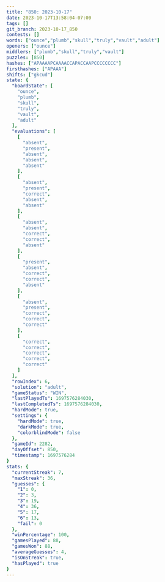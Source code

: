 ```yaml
---
title: "850: 2023-10-17"
date: 2023-10-17T13:58:04-07:00
tags: []
git_branch: 2023-10-17_850
contests: []
words: ["ounce","plumb","skull","truly","vault","adult"]
openers: ["ounce"]
middlers: ["plumb","skull","truly","vault"]
puzzles: [850]
hashes: ["APAAAAPCAAAACCAPACCAAPCCCCCCCC"]
firsthashes: ["APAAA"]
shifts: ["gkcud"]
state: {
  "boardState": [
    "ounce",
    "plumb",
    "skull",
    "truly",
    "vault",
    "adult"
  ],
  "evaluations": [
    [
      "absent",
      "present",
      "absent",
      "absent",
      "absent"
    ],
    [
      "absent",
      "present",
      "correct",
      "absent",
      "absent"
    ],
    [
      "absent",
      "absent",
      "correct",
      "correct",
      "absent"
    ],
    [
      "present",
      "absent",
      "correct",
      "correct",
      "absent"
    ],
    [
      "absent",
      "present",
      "correct",
      "correct",
      "correct"
    ],
    [
      "correct",
      "correct",
      "correct",
      "correct",
      "correct"
    ]
  ],
  "rowIndex": 6,
  "solution": "adult",
  "gameStatus": "WIN",
  "lastPlayedTs": 1697576284030,
  "lastCompletedTs": 1697576284030,
  "hardMode": true,
  "settings": {
    "hardMode": true,
    "darkMode": true,
    "colorblindMode": false
  },
  "gameId": 2282,
  "dayOffset": 850,
  "timestamp": 1697576284
}
stats: {
  "currentStreak": 7,
  "maxStreak": 36,
  "guesses": {
    "1": 0,
    "2": 3,
    "3": 19,
    "4": 36,
    "5": 17,
    "6": 13,
    "fail": 0
  },
  "winPercentage": 100,
  "gamesPlayed": 88,
  "gamesWon": 88,
  "averageGuesses": 4,
  "isOnStreak": true,
  "hasPlayed": true
}
---
```

<!-- more -->

